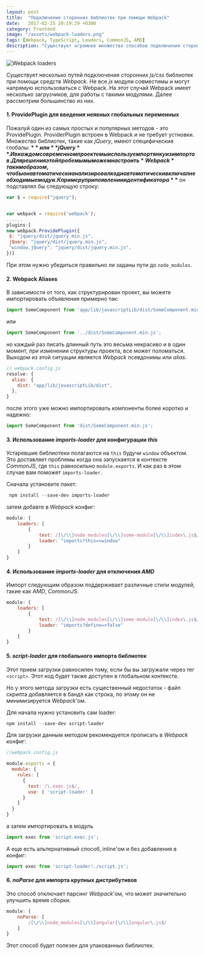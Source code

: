 ```yaml
---
layout: post
title:  "Подключение сторонних библиотек при помощи Webpack"
date:   2017-02-25 20:19:29 +0300
category: Frontend
image: "/assets/webpack-loaders.png"
tags: [Webpack, TypeScript, Loaders, CommonJS, AMD]
description: "Существует огромное множество способов подключения сторонних js/css библиотек при помощи средств Webpack. Не все js модули совместимы и могут напрямую использоваться с Webpack. На этот случай Webpack имеет несколько загрузчиков, для работы с такими модулями."
---
```


<img class="post-logo" src="https://blog.zverit.com/assets/webpack-loaders.png" alt="Webpack loaders" />

Существует несколько путей подключения сторонних *js/css* библиотек при помощи средств *Webpack*.
Не все *js* модули совместимы и могут напрямую использоваться с Webpack. На этот случай Webpack имеет несколько загрузчиков, для работы с такими модулями. Далее рассмотрим большинство из них. 
<!-- more -->

#### 1. ProvidePlugin для введения неявных глобальных переменных ####

Пожалуй один из самых простых и популярных методов - это ProvidePlugin. ProviderPlugin встроен в Webpack и не требует устновки. 
Множество библиотек, такие как *jQuery*, имеют специфические глобалы: **$** или **jQuery**. И в каждом современном проекте мы используем портянку из импортов. Для решения этой пробемы мы можем настроить *Webpack* таким образом, чтобы он автоматически анализировал код и автоматически включал необходимые модуи. К примеру при появлении идентификатора **$** он подставлял бы следующую строку: 

```ts
var $ = require("jquery");
``` 

```js

var webpack = require('webpack');
......
plugins:[
new webpack.ProvidePlugin({
 $: "jquery/dist/jquery.min.js",
 jQuery: "jquery/dist/jquery.min.js",
 "window.jQuery": "jquery/dist/jquery.min.js",
})]
```

При этом нужно убедиться правильно ли заданы пути до `node_modules`.

#### 2. Webpack Aliases ####

В зависимости от того, как структурирован проект, вы можете импортировать объявления примерно так:

```ts
import SomeComponent from 'app/lib/javascriptLib/dist/SomeComponent.min.js';
```

или 

```ts
import SomeComponent from '../dist/SomeComponent.min.js';
```

но каждый раз писать длинный путь это весьма некрасиво и в один момент, при изменении структуры проекта, все может поломаться. Выходом из этой ситуации является *Webpack* псевдонимы или *alias*.

```js
// webpack.config.js
resolve: {
  alias: {
    dist: "app/lib/javascriptLib/dist",
  },
}
```

после этого уже можно импортировать компоненты более коротко и надежно:

```ts
import SomeComponent from 'dist/SomeComponent.min.js';
```

#### 3. Использование *imports-loader* для конфигурации *this* ####

Устаревшие библиотеки полагаются на `this` будучи `window` объектом. Это доставляет проблемы когда она запускается в контексте *CommonJS*, где `this` равносильно `module.exports`. И как раз в этом случае вам поможет `imports-loader`.

Сначала установите пакет: 
```powershell
 npm install --save-dev imports-loader
```

затем добавте в *Webpack* конфиг: 

```js
module: {
    loaders: [
        {
            test: /[\/\\]node_modules[\/\\]some-module[\/\\]index\.js$/,
            loader: "imports?this=>window"
        }
    ]
} 
```


#### 4. Использование *imports-loader* для отключения *AMD* ####

Импорт следующим образом поддерживает различные стили модулей, такие как *AMD*, *CommonJS*. 

```js
module: {
    loaders: [
        {
            test: /[\/\\]node_modules[\/\\]some-module[\/\\]index\.js$/,
            loader: "imports?define=>false"
        }
    ]
}
```

#### 5. *script-loader* для глобального импорта библиотек ####

Этот прием загрузки равносилен тому, если бы вы загружали через тег ```<script>```. Этот код будет также доступен в глобальном контексте.

Но у этого метода загрузки есть существенный недостаток - файл скрипта добавляется в бандл как строка, по этому он не минимизируется *Webpack*'ом.

Для начала нужно установить сам loader: 

```powershell
npm install --save-dev script-loader
```

Для загрузки данным методом рекомендуется прописать в *Webpack* конфиг:

```js
//webpack.config.js

module.exports = {
  module: {
    rules: [
      {
        test: /\.exec.js$/,
        use: [ 'script-loader' ]
      }
    ]
  }
}
```

а затем импортировать в модуль

```ts 
import exec from 'script.exec.js';
```

А еще есть альтернативный способ, inline'ом и без добавления в конфиг:

```ts
import exec from 'script-loader!./script.js';
```

#### 6. *noParse* для импорта крупных дистрибутивов ####

Это способ отключает парсинг *Webpack*'ом, что может значительно улучшить время сборки.

```js
module: {
    noParse: [
        /[\/\\]node_modules[\/\\]angular[\/\\]angular\.js$/
    ]
}
```

Этот способ будет полезен для упакованных библиотек.
